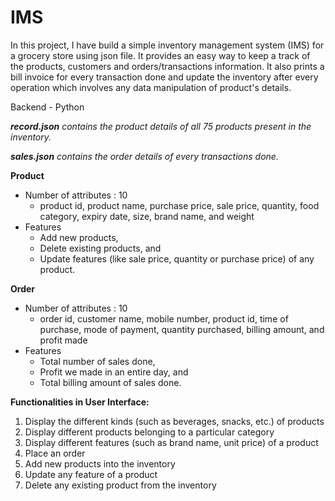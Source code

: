# IMS

In this project, I have build a simple inventory management system (IMS) for a grocery store using json file. It provides an easy way to keep a track of the products, customers and orders/transactions information. It also prints a bill invoice for every transaction done and update the inventory after every operation which involves any data manipulation of product's details. 

Backend - Python

_**record.json** contains the product details of all 75 products present in the inventory._

_**sales.json** contains the order details of every transactions done._

**Product**
* Number of attributes : 10
  * product id, product name, purchase price, sale price, quantity, food category, expiry date, size, brand name, and weight
* Features
  * Add new products,
  * Delete existing products, and
  * Update features (like sale price, quantity or purchase price) of any product.

**Order**
* Number of attributes : 10
  * order id, customer name, mobile number, product id, time of purchase, mode of payment, quantity purchased, billing amount, and profit made
* Features
  * Total number of sales done,
  * Profit we made in an entire day, and
  * Total billing amount of sales done.

**Functionalities in User Interface:**
  1. Display the different kinds (such as beverages, snacks, etc.) of products
  2. Display different products belonging to a particular category
  3. Display different features (such as brand name, unit price) of a product
  4. Place an order
  5. Add new products into the inventory
  6. Update any feature of a product
  7. Delete any existing product from the inventory
